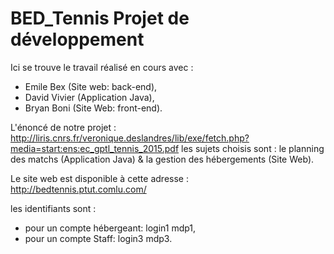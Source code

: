 # BED_Tennis Projet de développement

Ici se trouve le travail réalisé en cours avec : 
  - Emile Bex (Site web: back-end),
  - David Vivier (Application Java),
  - Bryan Boni (Site Web: front-end).

L'énoncé de notre projet : http://liris.cnrs.fr/veronique.deslandres/lib/exe/fetch.php?media=start:ens:ec_gptl_tennis_2015.pdf
les sujets choisis sont : le planning des matchs (Application Java) & la gestion des hébergements (Site Web).
  
Le site web est disponible à cette adresse : http://bedtennis.ptut.comlu.com/

les identifiants sont : 
  - pour un compte hébergeant:  login1 mdp1,
  - pour un compte Staff:  login3 mdp3.
